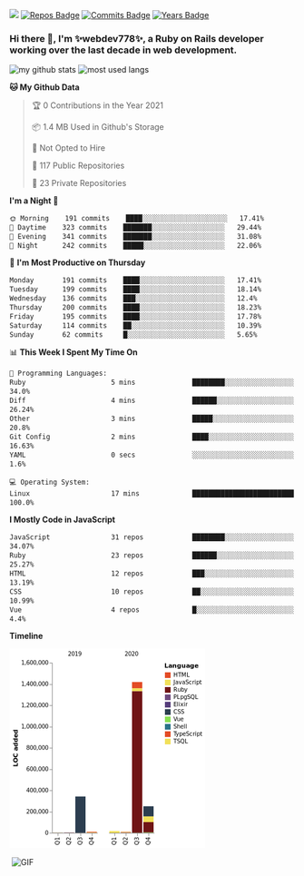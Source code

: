 ![](https://visitor-badge.glitch.me/badge?page_id=webdev778.webdev778)
[![Repos Badge](https://badges.pufler.dev/repos/webdev778)](https://badges.pufler.dev)
[![Commits Badge](https://badges.pufler.dev/commits/monthly/webdev778)](https://badges.pufler.dev)
[![Years Badge](https://badges.pufler.dev/years/webdev778)](https://badges.pufler.dev)
### Hi there 👋, I'm ✨webdev778✨, a Ruby on Rails developer working over the last decade in web development.


![my github stats](https://github-readme-stats.vercel.app/api?username=webdev778&show_icons=true&theme=tokyonight&line_height=27)
![most used langs](https://github-readme-stats.vercel.app/api/top-langs/?username=webdev778&hide=css,html&theme=tokyonight)

<!--START_SECTION:waka-->
**🐱 My Github Data** 

> 🏆 0 Contributions in the Year 2021
 > 
> 📦 1.4 MB Used in Github's Storage 
 > 
> 🚫 Not Opted to Hire
 > 
> 📜 117 Public Repositories 
 > 
> 🔑 23 Private Repositories  
 > 
**I'm a Night 🦉** 

```text
🌞 Morning    191 commits    ████░░░░░░░░░░░░░░░░░░░░░   17.41% 
🌆 Daytime    323 commits    ███████░░░░░░░░░░░░░░░░░░   29.44% 
🌃 Evening    341 commits    ███████░░░░░░░░░░░░░░░░░░   31.08% 
🌙 Night      242 commits    █████░░░░░░░░░░░░░░░░░░░░   22.06%

```
📅 **I'm Most Productive on Thursday** 

```text
Monday       191 commits    ████░░░░░░░░░░░░░░░░░░░░░   17.41% 
Tuesday      199 commits    ████░░░░░░░░░░░░░░░░░░░░░   18.14% 
Wednesday    136 commits    ███░░░░░░░░░░░░░░░░░░░░░░   12.4% 
Thursday     200 commits    ████░░░░░░░░░░░░░░░░░░░░░   18.23% 
Friday       195 commits    ████░░░░░░░░░░░░░░░░░░░░░   17.78% 
Saturday     114 commits    ██░░░░░░░░░░░░░░░░░░░░░░░   10.39% 
Sunday       62 commits     █░░░░░░░░░░░░░░░░░░░░░░░░   5.65%

```


📊 **This Week I Spent My Time On** 

```text
💬 Programming Languages: 
Ruby                     5 mins              ████████░░░░░░░░░░░░░░░░░   34.0% 
Diff                     4 mins              ██████░░░░░░░░░░░░░░░░░░░   26.24% 
Other                    3 mins              █████░░░░░░░░░░░░░░░░░░░░   20.8% 
Git Config               2 mins              ████░░░░░░░░░░░░░░░░░░░░░   16.63% 
YAML                     0 secs              ░░░░░░░░░░░░░░░░░░░░░░░░░   1.6%

💻 Operating System: 
Linux                    17 mins             █████████████████████████   100.0%

```

**I Mostly Code in JavaScript** 

```text
JavaScript               31 repos            ████████░░░░░░░░░░░░░░░░░   34.07% 
Ruby                     23 repos            ██████░░░░░░░░░░░░░░░░░░░   25.27% 
HTML                     12 repos            ███░░░░░░░░░░░░░░░░░░░░░░   13.19% 
CSS                      10 repos            ██░░░░░░░░░░░░░░░░░░░░░░░   10.99% 
Vue                      4 repos             █░░░░░░░░░░░░░░░░░░░░░░░░   4.4%

```


**Timeline**

![Chart not found](https://raw.githubusercontent.com/webdev778/webdev778/master/charts/bar_graph.png) 


<!--END_SECTION:waka-->

<img align="right" alt="GIF" src="https://github.com/webdev778/webdev778/blob/main/code.gif?raw=true" width="500" height="320" />

<!--
**webdev778/webdev778** is a ✨ _special_ ✨ repository because its `README.md` (this file) appears on your GitHub profile.

Here are some ideas to get you started:

- 🔭 I’m currently working on ...
- 🌱 I’m currently learning ...
- 👯 I’m looking to collaborate on ...
- 🤔 I’m looking for help with ...
- 💬 Ask me about ...
- 📫 How to reach me: ...
- 😄 Pronouns: ...
- ⚡ Fun fact: ...
-->
